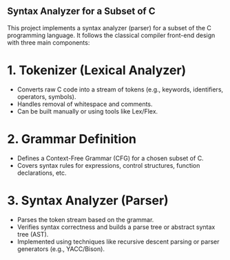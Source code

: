 ## Syntax Analyzer for a Subset of C
This project implements a syntax analyzer (parser) for a subset of the C programming language. It follows the classical compiler front-end design with three main components:
# 1. Tokenizer (Lexical Analyzer)
- Converts raw C code into a stream of tokens (e.g., keywords, identifiers, operators, symbols).
- Handles removal of whitespace and comments.
- Can be built manually or using tools like Lex/Flex.
# 2. Grammar Definition
- Defines a Context-Free Grammar (CFG) for a chosen subset of C.
- Covers syntax rules for expressions, control structures, function declarations, etc.
#  3. Syntax Analyzer (Parser)
- Parses the token stream based on the grammar.
- Verifies syntax correctness and builds a parse tree or abstract syntax tree (AST).
- Implemented using techniques like recursive descent parsing or parser generators (e.g., YACC/Bison).
